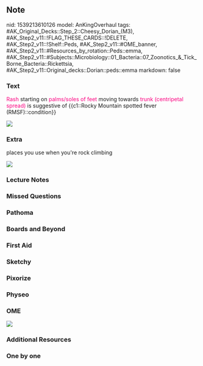 ## Note
nid: 1539213610126
model: AnKingOverhaul
tags: #AK_Original_Decks::Step_2::Cheesy_Dorian_(M3), #AK_Step2_v11::!FLAG_THESE_CARDS::!DELETE, #AK_Step2_v11::!Shelf::Peds, #AK_Step2_v11::#OME_banner, #AK_Step2_v11::#Resources_by_rotation::Peds::emma, #AK_Step2_v11::#Subjects::Microbiology::01_Bacteria::07_Zoonotics_&_Tick_Borne_Bacteria::Rickettsia, #AK_Step2_v11::Original_decks::Dorian::peds::emma
markdown: false

### Text
<font color="#FC0280">Rash</font> starting on <font color=
"#FC0280">palms/soles of feet</font> moving towards <font color=
"#FC0280">trunk (centripetal spread)</font> is suggestive of
{{c1::Rocky Mountain spotted fever (RMSF)::condition}}
<div><img src="paste-13151189860772.jpg"></div>

### Extra
places you use when you're rock climbing
<div><img src="paste-19902878450055.jpg"></div>

### Lecture Notes


### Missed Questions


### Pathoma


### Boards and Beyond


### First Aid


### Sketchy


### Pixorize


### Physeo


### OME
<div class="ome-widget">
  <a href="https://onlinemeded.org?ref=anki"><img src=
  "_OME_AnkiFlashcards_General_3.png"></a>
</div>

### Additional Resources


### One by one

